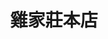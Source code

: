 ---
title: "雞家莊本店"
description: "雞家莊本店"
layout: shop
keywords:
  - 美食競賽
  - 台灣美食
  - 美食精選
datePublished: "2025-06-30"
dateModified: "2025-07-02"
city: "台北市"
district: "中山區"
address: "台北市中山區長春路55號"
phone: "0225815954"
geo: "25.055024231029858, 121.52608830755406"
google_map: "https://maps.app.goo.gl/xpVTT7kSXZ6U8cKF9"
footinder: "https://footinder.com.tw/%e5%8f%b0%e5%8c%97%e5%b8%82%e4%b8%ad%e5%b1%b1%e5%8d%80/31241/"
official: ""
award:
  - name: "500盤"
    year: "2024"
    entries:
      - dishes:
          - "三杯雞"
          - "三味雞"

---